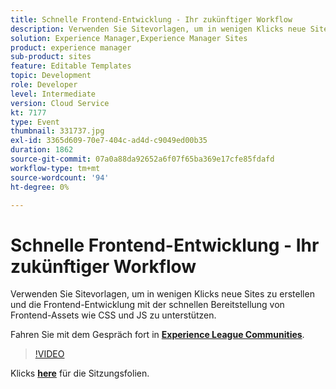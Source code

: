 ```yaml
---
title: Schnelle Frontend-Entwicklung - Ihr zukünftiger Workflow
description: Verwenden Sie Sitevorlagen, um in wenigen Klicks neue Sites zu erstellen und die Frontend-Entwicklung mit der schnellen Bereitstellung von Frontend-Assets wie CSS und JS zu unterstützen. Diese Sitzung wurde im Rahmen des Adobe Developers Live Content-Ereignisses bereitgestellt.
solution: Experience Manager,Experience Manager Sites
product: experience manager
sub-product: sites
feature: Editable Templates
topic: Development
role: Developer
level: Intermediate
version: Cloud Service
kt: 7177
type: Event
thumbnail: 331737.jpg
exl-id: 3365d609-70e7-404c-ad4d-c9049ed00b35
duration: 1862
source-git-commit: 07a0a88da92652a6f07f65ba369e17cfe85fdafd
workflow-type: tm+mt
source-wordcount: '94'
ht-degree: 0%

---
```


# Schnelle Frontend-Entwicklung - Ihr zukünftiger Workflow

Verwenden Sie Sitevorlagen, um in wenigen Klicks neue Sites zu erstellen und die Frontend-Entwicklung mit der schnellen Bereitstellung von Frontend-Assets wie CSS und JS zu unterstützen.

Fahren Sie mit dem Gespräch fort in **[Experience League Communities](https://adobe.ly/36Yd3v6)**.

>[!VIDEO](https://video.tv.adobe.com/v/331737/?quality=12&learn=on&hidetitle=true)

Klicks **[here](/help/adobe-developers-live/assets/rapid-frontend-devlopment.pdf)** für die Sitzungsfolien.
